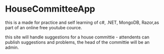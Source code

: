 # HouseCommitteeApp

this is a made for practice and self learning of c#, .NET, MongoDB, Razor,as part of an online free youtube cource.

this site will handle suggestions for a house committie - attendents can publish suggestions and problems, 
the head of the committie will be an admin.

